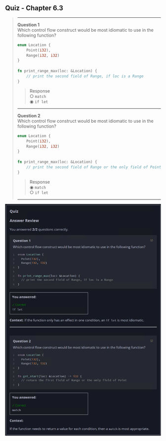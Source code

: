 ## Quiz - Chapter 6.3 ##

> ---
> **Question 1**<br>
> Which control flow construct would be most idiomatic to use 
> in the following function?
>
> ```rust
> enum Location {
>     Point(i32),
>     Range(i32, i32)
> }
> 
> fn print_range_max(loc: &Location) {  
>     // print the second field of Range, if loc is a Range
> }
> ```
> 
> > Response<br>
> > ○ ```match```<br>
> > ◉ ```if let```<br>
> >
> ---
> 
> **Question 2**<br>
> Which control flow construct would be most idiomatic to use 
> in the following function?
>
> ```rust
> enum Location {
>     Point(i32),
>     Range(i32, i32)
> }
> 
> fn print_range_max(loc: &Location) {  
>     // print the second field of Range or the only field of Point
> }
> ```
> 
> > Response<br>
> > ◉ ```match```<br>
> > ○ ```if let```<br>
> >
> ---
> 

![image](../additional-files/images/quiz_0603.png)
